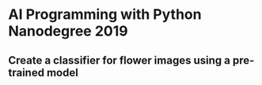 # AI Programming with Python Nanodegree 2019
## Create a classifier for flower images using a pre-trained model
